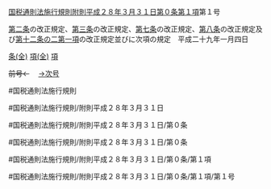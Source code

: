 [国税通則法施行規則附則平成２８年３月３１日第０条第１項](国税通則法施行規則附則平成２８年３月３１日第０条第１項)第１号

[第二条](国税通則法施行規則附則平成２８年３月３１日第２条第１項)の改正規定、[第三条](国税通則法施行規則附則平成２８年３月３１日第３条第１項)の改正規定、[第七条](国税通則法施行規則附則平成２８年３月３１日第７条第１項)の改正規定、[第八条](国税通則法施行規則附則平成２８年３月３１日第８条第１項)の改正規定及び[第十二条の二第一項](国税通則法施行規則附則平成２８年３月３１日第１２条の２第１項)の改正規定並びに次項の規定　平成二十九年一月四日

[条(全)](国税通則法施行規則附則平成２８年３月３１日第０条_.md)    [項(全)](国税通則法施行規則附則平成２８年３月３１日第０条第１項_.md)    [項](国税通則法施行規則附則平成２８年３月３１日第０条第１項.md)

~~前号←~~　  [→次号](国税通則法施行規則附則平成２８年３月３１日第０条第１項第２号.md)

#国税通則法施行規則

#国税通則法施行規則/附則平成２８年３月３１日

#国税通則法施行規則/附則平成２８年３月３１日/第０条

#国税通則法施行規則/附則平成２８年３月３１日/第０条

#国税通則法施行規則/附則平成２８年３月３１日/第０条/第１項

#国税通則法施行規則/附則平成２８年３月３１日/第０条/第１項/第１号

